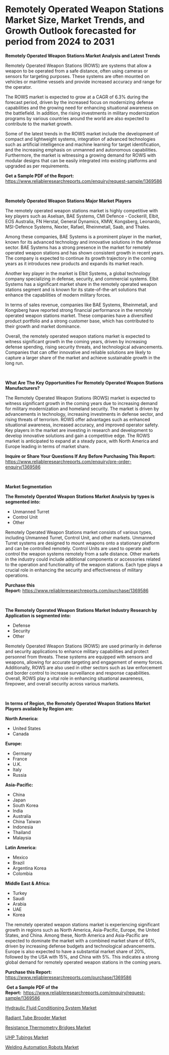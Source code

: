 <p><h1>Remotely Operated Weapon Stations Market Size, Market Trends, and Growth Outlook forecasted for period from 2024 to 2031</h1></p><p><strong>Remotely Operated Weapon Stations Market Analysis and Latest Trends</strong></p>
<p><p>Remotely Operated Weapon Stations (ROWS) are systems that allow a weapon to be operated from a safe distance, often using cameras or sensors for targeting purposes. These systems are often mounted on vehicles or maritime vessels and provide increased accuracy and range for the operator.</p><p>The ROWS market is expected to grow at a CAGR of 6.3% during the forecast period, driven by the increased focus on modernizing defense capabilities and the growing need for enhancing situational awareness on the battlefield. In addition, the rising investments in military modernization programs by various countries around the world are also expected to contribute to the market growth.</p><p>Some of the latest trends in the ROWS market include the development of compact and lightweight systems, integration of advanced technologies such as artificial intelligence and machine learning for target identification, and the increasing emphasis on unmanned and autonomous capabilities. Furthermore, the market is witnessing a growing demand for ROWS with modular designs that can be easily integrated into existing platforms and upgraded as per requirements.</p></p>
<p><strong>Get a Sample PDF of the Report:&nbsp;</strong> <a href="https://www.reliableresearchreports.com/enquiry/request-sample/1369586">https://www.reliableresearchreports.com/enquiry/request-sample/1369586</a></p>
<p>&nbsp;</p>
<p><strong>Remotely Operated Weapon Stations Major Market Players</strong></p>
<p><p>The remotely operated weapon stations market is highly competitive with key players such as Aselsan, BAE Systems, CMI Defence - Cockerill, Elbit, EOS Australia, FN Herstal, General Dynamics, KMW, Kongsberg, Leonardo, MSI-Defence Systems, Nexter, Rafael, Rheinmetall, Saab, and Thales.</p><p>Among these companies, BAE Systems is a prominent player in the market, known for its advanced technology and innovative solutions in the defense sector. BAE Systems has a strong presence in the market for remotely operated weapon stations and has shown consistent growth in recent years. The company is expected to continue its growth trajectory in the coming years as it introduces new products and expands its market reach.</p><p>Another key player in the market is Elbit Systems, a global technology company specializing in defense, security, and commercial systems. Elbit Systems has a significant market share in the remotely operated weapon stations segment and is known for its state-of-the-art solutions that enhance the capabilities of modern military forces.</p><p>In terms of sales revenue, companies like BAE Systems, Rheinmetall, and Kongsberg have reported strong financial performance in the remotely operated weapon stations market. These companies have a diversified product portfolio and a strong customer base, which has contributed to their growth and market dominance.</p><p>Overall, the remotely operated weapon stations market is expected to witness significant growth in the coming years, driven by increasing defense spending, rising security threats, and technological advancements. Companies that can offer innovative and reliable solutions are likely to capture a larger share of the market and achieve sustainable growth in the long run.</p></p>
<p>&nbsp;</p>
<p><strong>What Are The Key Opportunities For Remotely Operated Weapon Stations Manufacturers?</strong></p>
<p><p>The Remotely Operated Weapon Stations (ROWS) market is expected to witness significant growth in the coming years due to increasing demand for military modernization and homeland security. The market is driven by advancements in technology, increasing investments in defense sector, and rising threats of terrorism. ROWS offer advantages such as enhanced situational awareness, increased accuracy, and improved operator safety. Key players in the market are investing in research and development to develop innovative solutions and gain a competitive edge. The ROWS market is anticipated to expand at a steady pace, with North America and Europe leading in terms of market share.</p></p>
<p><strong>Inquire or Share Your Questions If Any Before Purchasing This Report:</strong> <a href="https://www.reliableresearchreports.com/enquiry/pre-order-enquiry/1369586">https://www.reliableresearchreports.com/enquiry/pre-order-enquiry/1369586</a></p>
<p>&nbsp;</p>
<p><strong>Market Segmentation</strong></p>
<p><strong>The Remotely Operated Weapon Stations Market Analysis by types is segmented into:</strong></p>
<p><ul><li>Unmanned Turret</li><li>Control Unit</li><li>Other</li></ul></p>
<p><p>Remotely Operated Weapon Stations market consists of various types, including Unmanned Turret, Control Unit, and other markets. Unmanned Turret systems are designed to mount weapons onto a stationary platform and can be controlled remotely. Control Units are used to operate and control the weapon systems remotely from a safe distance. Other markets in the industry could include additional components or accessories related to the operation and functionality of the weapon stations. Each type plays a crucial role in enhancing the security and effectiveness of military operations.</p></p>
<p><strong>Purchase this Report:&nbsp;</strong><a href="https://www.reliableresearchreports.com/purchase/1369586">https://www.reliableresearchreports.com/purchase/1369586</a></p>
<p>&nbsp;</p>
<p><strong>The Remotely Operated Weapon Stations Market Industry Research by Application is segmented into:</strong></p>
<p><ul><li>Defense</li><li>Security</li><li>Other</li></ul></p>
<p><p>Remotely Operated Weapon Stations (ROWS) are used primarily in defense and security applications to enhance military capabilities and protect personnel from threats. These systems are equipped with sensors and weapons, allowing for accurate targeting and engagement of enemy forces. Additionally, ROWS are also used in other sectors such as law enforcement and border control to increase surveillance and response capabilities. Overall, ROWS play a vital role in enhancing situational awareness, firepower, and overall security across various markets.</p></p>
<p>&nbsp;</p>
<p><strong>In terms of Region, the Remotely Operated Weapon Stations Market Players available by Region are:</strong></p>
<p>
    <p> <strong> North America: </strong>
        <ul>
            <li>United States</li>
            <li>Canada</li>
        </ul>
        </p> 
    <p> <strong> Europe: </strong>
        <ul>
            <li>Germany</li>
            <li>France</li>
            <li>U.K.</li>
            <li>Italy</li>
            <li>Russia</li>
        </ul>
        </p> 
    <p> <strong> Asia-Pacific: </strong>
        <ul>
            <li>China</li>
            <li>Japan</li>
            <li>South Korea</li>
            <li>India</li>
            <li>Australia</li>
            <li>China Taiwan</li>
            <li>Indonesia</li>
            <li>Thailand</li>
            <li>Malaysia</li>
        </ul>
        </p> 
    <p> <strong> Latin America: </strong>
        <ul>
            <li>Mexico</li>
            <li>Brazil</li>
            <li>Argentina Korea</li>
            <li>Colombia</li>
        </ul>
        </p> 
    <p> <strong> Middle East & Africa: </strong>
        <ul>
            <li>Turkey</li>
            <li>Saudi</li>
            <li>Arabia</li>
            <li>UAE</li>
            <li>Korea</li>
        </ul>
    </p>
    </p>
<p><p>The remotely operated weapon stations market is experiencing significant growth in regions such as North America, Asia-Pacific, Europe, the United States, and China. Among these, North America and Asia-Pacific are expected to dominate the market with a combined market share of 60%, driven by increasing defense budgets and technological advancements. Europe is also expected to have a substantial market share of 20%, followed by the USA with 15%, and China with 5%. This indicates a strong global demand for remotely operated weapon stations in the coming years.</p></p>
<p><strong>Purchase this Report: </strong><a href="https://www.reliableresearchreports.com/purchase/1369586">https://www.reliableresearchreports.com/purchase/1369586</a></p>
<p>&nbsp;<strong>Get a Sample PDF of the Report:&nbsp;&nbsp;</strong><a href="https://www.reliableresearchreports.com/enquiry/request-sample/1369586">https://www.reliableresearchreports.com/enquiry/request-sample/1369586</a></p>
<p><strong></strong></p>
<p><p><a href="https://medium.com/p/9d2dc08fa9a4/edit">Hydraulic Fluid Conditioning System Market</a></p><p><a href="https://medium.com/p/b45830ebd062/edit">Radiant Tube Brooder Market</a></p><p><a href="https://medium.com/p/7fa92024192b/edit">Resistance Thermometry Bridges Market</a></p><p><a href="https://medium.com/p/32717a62cdd1/edit">UHP Tubings Market</a></p><p><a href="https://medium.com/@jackytorphy/welding-automation-robots-market-share-evolution-and-market-growth-trends-2024-2031-479d2bbf8433">Welding Automation Robots Market</a></p></p>